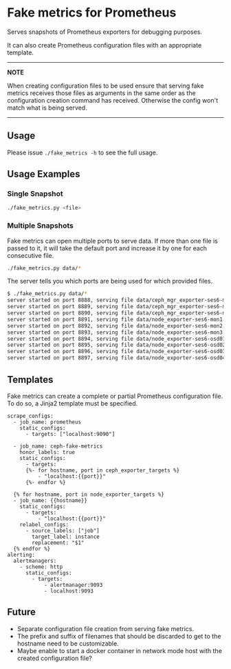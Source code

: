 # Fake metrics for Prometheus

Serves snapshots of Prometheus exporters for debugging purposes.

It can also create Prometheus configuration files with an appropriate template.

---
**NOTE**

When creating configuration files to be used ensure that serving fake metrics
receives those files as arguments in the same order as the configuration
creation command has received. Otherwise the config won't match what is being
served.

---

## Usage

Please issue `./fake_metrics -h` to see the full usage.

## Usage Examples

### Single Snapshot

```bash
./fake_metrics.py <file>
```

### Multiple Snapshots

Fake metrics can open multiple ports to serve data. If more than one file is
passed to it, it will take the default port and increase it by one for each
consecutive file.

```bash
./fake_metrics.py data/*
```

The server tells you which ports are being used for which provided files.

```bash
$ ./fake_metrics.py data/*
server started on port 8888, serving file data/ceph_mgr_exporter-ses6-mon1.txt
server started on port 8889, serving file data/ceph_mgr_exporter-ses6-mon2.txt
server started on port 8890, serving file data/ceph_mgr_exporter-ses6-mon3.txt
server started on port 8891, serving file data/node_exporter-ses6-mon1.txt
server started on port 8892, serving file data/node_exporter-ses6-mon2.txt
server started on port 8893, serving file data/node_exporter-ses6-mon3.txt
server started on port 8894, serving file data/node_exporter-ses6-osd01.txt
server started on port 8895, serving file data/node_exporter-ses6-osd02.txt
server started on port 8896, serving file data/node_exporter-ses6-osd03.txt
server started on port 8897, serving file data/node_exporter-ses6-osd04.txt
```

## Templates

Fake metrics can create a complete or partial Prometheus configuration file. To do so, a Jinja2
template must be specified.

```jinja2
scrape_configs:
  - job_name: prometheus
    static_configs:
      - targets: ["localhost:9090"]

  - job_name: ceph-fake-metrics
    honor_labels: true
    static_configs:
      - targets:
      {%- for hostname, port in ceph_exporter_targets %}
          - "localhost:{{port}}"
      {%- endfor %}

  {% for hostname, port in node_exporter_targets %}
  - job_name: {{hostname}}
    static_configs:
      - targets:
          - "localhost:{{port}}"
    relabel_configs:
      - source_labels: ["job"]
        target_label: instance
        replacement: "$1"
  {% endfor %}
alerting:
  alertmanagers:
    - scheme: http
      static_configs:
        - targets:
            - alertmanager:9093
            - localhost:9093
```

## Future

- Separate configuration file creation from serving fake metrics.
- The prefix and suffix of filenames that should be discarded to get to the
  hostname need to be customizable.
- Maybe enable to start a docker container in network mode host with the created
  configuration file?
